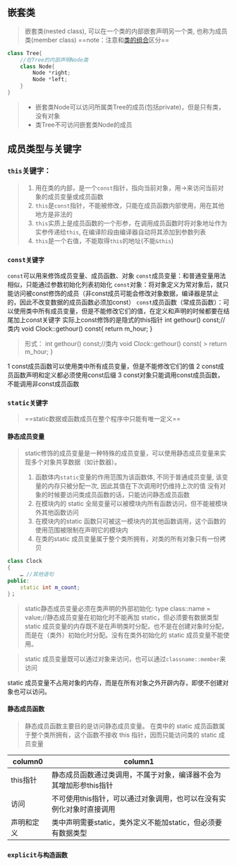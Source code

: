 ## 嵌套类
> 嵌套类(nested class), 可以在一个类的内部嵌套声明另一个类, 也称为成员类(member class)
==note：注意和[类的组合](7.类的组合.md)区分==
```cpp
class Tree{ 
    //在Tree的内部声明Node类
    class Node{
        Node *right;
        Node *left;
    }
}
```
> * 嵌套类Node可以访问所属类Tree的成员(包括private)，但是只有类，没有对象
> * 类Tree不可访问嵌套类Node的成员

## 成员类型与关键字
### `this`关键字：
> 1. 用在类的内部，是一个`const`指针，指向当前对象，用->来访问当前对象的成员变量或成员函数
> 2. `this`是`const`指针，不能被修改，只能在成员函数内部使用，用在其他地方是非法的
> 3. `this`实质上是成员函数的一个形参，在调用成员函数时将对象地址作为实参传递给`this`, 在编译阶段由编译器自动将其添加到参数列表
> 4. `this`是一个右值，不能取得`this`的地址(不能`&this`)

### `const关键字`
`const`可以用来修饰成员变量、成员函数、对象
`const`成员变量：和普通变量用法相似，只能通过参数初始化列表初始化
`const`对象：将对象定义为常对象后，就只能访问被const修饰的成员（非const成员可能会修改对象数据，编译器是禁止的，因此不改变数据的成员函数必须加const）
`const`成员函数（常成员函数）：可以使用类中所有成员变量，但是不能修改它们的值，在定义和声明的时候都要在结尾加上const关键字
实际上const修饰的是隐式的this指针
int gethour() const;//类内
void Clock::gethour() const{
    return m_hour;
}

> 形式：
> int gethour() const;//类内
> void Clock::gethour() const{
    > return m_hour;
> }

1	const成员函数可以使用类中所有成员变量，但是不能修改它们的值
2	const成员函数声明和定义都必须使用const后缀
3	const对象只能调用const成员函数，不能调用非const成员函数

### `static关键字`
> ==static数据或函数成员在整个程序中只能有唯一定义==

#### 静态成员变量
> static修饰的成员变量是一种特殊的成员变量，可以使用静态成员变量来实现多个对象共享数据（如计数器）。
> 1. 函数体内`static`变量的作用范围为该函数体, 不同于普通成员变量, 该变量的内存只被分配一次, 因此其值在下次调用时仍维持上次的值
> 没有对象的时候要访问类成员函数的话，只能访问静态成员函数
> 3. 在模块内的 static 全局变量可以被模块内所有函数访问，但不能被模块外其他函数访问
> 4. 在模块内的static 函数只可被这一模块内的其他函数调用，这个函数的使用范围被限制在声明它的模块内
> 5. 在类的static 成员变量属于整个类所拥有，对类的所有对象只有一份拷贝

```cpp
class Clock
{
    … //其他语句
public:
    static int m_count;
}；
```
> static静态成员变量必须在类声明的外部初始化:
type class::name = value;//静态成员变量在初始化时不能再加 static，但必须要有数据类型
static 成员变量的内存既不是在声明类时分配，也不是在创建对象时分配，而是在（类外）初始化时分配。没有在类外初始化的 static 成员变量不能使用。

> static 成员变量既可以通过对象来访问，也可以通过`classname::member`来访问

static 成员变量不占用对象的内存，而是在所有对象之外开辟内存，即使不创建对象也可以访问。
#### 静态成员函数
> 静态成员函数主要目的是访问静态成员变量。
> 在类中的 static 成员函数属于整个类所拥有，这个函数不接收 this 指针，因而只能访问类的 static 成员变量

column0 | column1
------- | -------
this指针 | 静态成员函数通过类调用，不属于对象，编译器不会为其增加形参this指针
访问 | 不可使用this指针，可以通过对象调用，也可以在没有实例化对象时直接调用
声明和定义 | 类中声明需要static，类外定义不能加static，但必须要有数据类型

### `explicit与构造函数`
### 